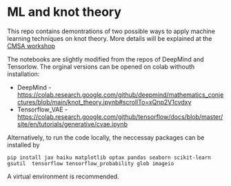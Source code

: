 # ML and knot theory 
This repo contains demontrations of two possible ways to apply machine learning techniques on knot theory. More details will be explained at the [CMSA workshop](https://cmsa.fas.harvard.edu/machine-learning-and-mathematical-conjecture/) 

The notebooks are slightly modified from the repos of DeepMind and Tensorlow. The orginal versions can be opened on colab withouth installation: 
- DeepMind - https://colab.research.google.com/github/deepmind/mathematics_conjectures/blob/main/knot_theory.ipynb#scrollTo=xQnp2V1cvdxy
- Tensorflow_VAE - https://colab.research.google.com/github/tensorflow/docs/blob/master/site/en/tutorials/generative/cvae.ipynb

Alternatively, to run the code locally, the neccessay packages can be installed by

    pip install jax haiku matplotlib optax pandas seaborn scikit-learn gsutil  tensorflow tensorflow_probability glob imageio 

A virtual environment is recommended.
